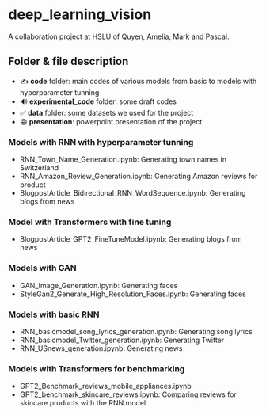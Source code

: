 # deep_learning_vision

A collaboration project at HSLU of Quyen, Amelia, Mark and Pascal.

## Folder & file description
* ✍️ **code** folder: main codes of various models from basic to models with hyperparameter tunning
* 🔊 **experimental_code** folder: some draft codes
* ✅ **data** folder: some datasets we used for the project
* 😁 **presentation**: powerpoint presentation of the project

### Models with RNN with hyperparameter tunning
* RNN_Town_Name_Generation.ipynb: Generating town names in Switzerland
* RNN_Amazon_Review_Generation.ipynb: Generating Amazon reviews for product
* BlogpostArticle_Bidirectional_RNN_WordSequence.ipynb: Generating blogs from news

###  Model with Transformers with fine tuning 
* BlogpostArticle_GPT2_FineTuneModel.ipynb: Generating blogs from news 

### Models with GAN
* GAN_Image_Generation.ipynb: Generating faces
* StyleGan2_Generate_High_Resolution_Faces.ipynb: Generating faces

### Models with basic RNN 
* RNN_basicmodel_song_lyrics_generation.ipynb: Generating song lyrics
* RNN_basicmodel_Twitter_generation.ipynb: Generating Twitter
* RNN_USnews_generation.ipynb: Generating news

### Models with Transformers  for benchmarking
* GPT2_Benchmark_reviews_mobile_appliances.ipynb
* GPT2_benchmark_skincare_reviews.ipynb: Comparing reviews for skincare products with the RNN model
